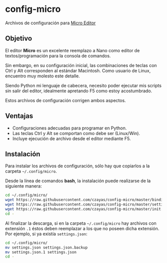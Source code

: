 # config-micro
Archivos de configuración para [Micro Editor](https://micro-editor.github.io/)

## Objetivo
El editor **Micro** es un excelente reemplazo a Nano como editor de
textos/programación para la consola de comandos.

Sin embargo, en su configuración inicial, las combinaciones de teclas
con Ctrl y Alt corresponden al estándar Macintosh. Como usuario de Linux,
encuentro muy molesto este detalle.

Siendo Python mi lenguaje de cabecera, necesito poder ejecutar mis scripts
sin salir del editor, idealmente apretando F5 como estoy acostumbrado.

Estos archivos de configuración corrigen ambos aspectos.


## Ventajas
- Configuraciones adecuadas para programar en Python.
- Las teclas Ctrl y Alt se comportan como debe ser (Linux/Win).
- Incluye ejecución de archivo desde el editor mediante F5.


## Instalación
Para instalar los archivos de configuración, sólo hay que copiarlos a la carpeta `~/.config/micro`.

Desde la línea de comandos **bash**, la instalación puede realizarse de la siguiente manera:

```bash
cd ~/.config/micro/
wget https://raw.githubusercontent.com/czayas/config-micro/master/bindings.json
wget https://raw.githubusercontent.com/czayas/config-micro/master/settings.json
wget https://raw.githubusercontent.com/czayas/config-micro/master/init.lua
cd -
```
Al finalizar la descarga, si en la carpeta `~/.config/micro` hay archivos con extensión `.1` éstos deben reemplazar a los que no poseen dicha extensión. Por ejemplo, si ya existía `settings.json`:

```bash
cd ~/.config/micro/
mv settings.json settings.json.backup
mv settings.json.1 settings.json
cd -
```
